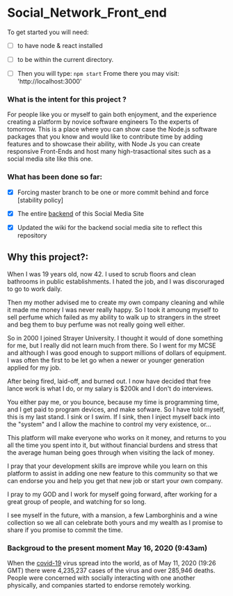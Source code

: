 # Social_Network_Front_end

To get started you will need:


- [ ] to have node & react installed
- [ ] to be within the current directory.
- [ ] Then you will type: `npm start` 
Frome there you may visit: 'http://localhost:3000' 


### What is the intent for this project ?

For people like you or myself to gain both enjoyment, and the experience creating a platform by novice software engineers To the experts of tomorrow.  This is a place where you can show case the Node.js software packages that you know and would like to contribute time by adding features and to showcase their ability, with Node Js you can create responsive Front-Ends and host many high-trasactional sites such as a social media site like this one.

### What has been done so far:

- [x] Forcing master branch to be one or more commit behind and force [stability policy] 

- [x] The entire [backend](https://github.com/Hawaiideveloper/) of this Social Media Site

- [x] Updated the wiki for the backend social media site to reflect this repository








## Why this project?:

When I was 19 years old, now 42.  I used to scrub floors and clean bathrooms in public establishments.  I hated the job, and I was discoruraged to go to work daily.

Then my mother advised me to create my own company cleaning and while it made me money I was never really happy.  So I took it amoung myself to sell perfume which failed as my ability to walk up to strangers in the street and beg them to buy perfume was not really going well either.

So in 2000 I joined Strayer University.  I thought it would of done something for me, but I really did not learn much from there.  So I went for my MCSE and although I was good enough to support millions of dollars of equipment.  I was often the first to be let go when a newer or younger generation applied for my job.

After being fired, laid-off, and burned out.  I now have decided that free lance work is what I do, or my salary is $200k and I don't do interviews.

You either pay me, or you bounce, because my time is programming time, and I get paid to program devices, and make sofware.  So I have told myself, this is my last stand.  I sink or I swim.  If I sink, then I inject myself back into the "system" and I allow the machine to control my very existence, or...

This platform will make everyone who works on it money, and returns to you all the time you spent into it, but without financial burdens and stress that the average human being goes through when visiting the lack of money.

I pray that your development skills are improve while you learn on this platform to assist in adding one new feature to this community so that we can endorse you and help you get that new job or start your own company.

I pray to my GOD and I work for myself going forward, after working for a great group of people, and watching for so long.  

I see myself in the future, with a mansion, a few Lamborghinis and a wine collection so we all can celebrate both yours and my wealth as I promise to share if you promise to commit the time.

### Backgroud to the present moment May 16, 2020 (9:43am)
When the [covid-19]() virus spread into the world, as of May 11, 2020 (19:26 GMT) there were 4,235,237 cases of the virus and over 285,946 deaths.  People were concerned with socially interacting with one another physically, and companies started to endorse remotely working.  